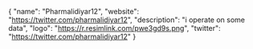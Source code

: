 {
  "name": "Pharmalidiyar12",
  "website": "https://twitter.com/pharmalidiyar12",
  "description": "i operate on some data",
  "logo": "https://r.resimlink.com/pwe3gd9s.png",
  "twitter": "https://twitter.com/pharmalidiyar12"
}
